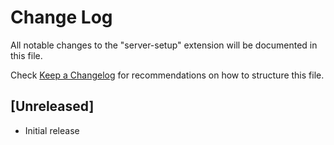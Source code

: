 # Change Log

All notable changes to the "server-setup" extension will be documented in this file.

Check [Keep a Changelog](http://keepachangelog.com/) for recommendations on how to structure this file.

## [Unreleased]

- Initial release